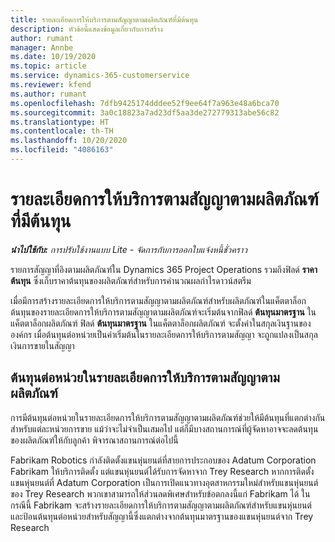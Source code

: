```yaml
---
title: รายละเอียดการให้บริการตามสัญญาตามผลิตภัณฑ์ที่มีต้นทุน
description: หัวข้อนี้แสดงข้อมูลเกี่ยวกับการสร้าง
author: rumant
manager: Annbe
ms.date: 10/19/2020
ms.topic: article
ms.service: dynamics-365-customerservice
ms.reviewer: kfend
ms.author: rumant
ms.openlocfilehash: 7dfb9425174dddee52f9ee64f7a963e48a6bca70
ms.sourcegitcommit: 3a0c18823a7ad23df5aa3de272779313abe56c82
ms.translationtype: HT
ms.contentlocale: th-TH
ms.lasthandoff: 10/20/2020
ms.locfileid: "4086163"
---
```

# <a name="costing-product-based-contract-lines"></a>รายละเอียดการให้บริการตามสัญญาตามผลิตภัณฑ์ที่มีต้นทุน

_**นำไปใช้กับ:** การปรับใช้งานแบบ Lite - จัดการกับการออกใบแจ้งหนี้ชั่วคราว_


รายการสัญญาที่อิงตามผลิตภัณฑ์ใน Dynamics 365 Project Operations รวมถึงฟิลด์ **ราคาต้นทุน** ซึ่งเก็บราคาต้นทุนของผลิตภัณฑ์สำหรับการคำนวณผลกำไรดาวน์สตรีม

เมื่อมีการสร้างรายละเอียดการให้บริการตามสัญญาตามผลิตภัณฑ์สำหรับผลิตภัณฑ์ในแค็ตตาล็อก ต้นทุนของรายละเอียดการให้บริการตามสัญญาตามผลิตภัณฑ์จะเริ่มต้นจากฟิลด์ **ต้นทุนมาตรฐาน** ในแค็ตตาล็อกผลิตภัณฑ์ ฟิลด์ **ต้นทุนมาตรฐาน** ในแค็ตตาล็อกผลิตภัณฑ์ จะตั้งค่าในสกุลเงินฐานขององค์กร เมื่อต้นทุนต่อหน่วยเป็นค่าเริ่มต้นในรายละเอียดการให้บริการตามสัญญา จะถูกแปลงเป็นสกุลเงินการขายในสัญญา

## <a name="unit-cost-on-a-product-based-contract-line"></a>ต้นทุนต่อหน่วยในรายละเอียดการให้บริการตามสัญญาตามผลิตภัณฑ์

การมีต้นทุนต่อหน่วยในรายละเอียดการให้บริการตามสัญญาตามผลิตภัณฑ์ช่วยให้มีต้นทุนที่แตกต่างกันสำหรับแต่ละหน่วยการขาย แม้ว่าจะไม่จำเป็นเสมอไป แต่ก็มีบางสถานการณ์ที่ผู้จัดหาอาจจะลดต้นทุนของผลิตภัณฑ์ให้กับลูกค้า พิจารณาสถานการณ์ต่อไปนี้

Fabrikam Robotics กำลังติดตั้งแขนหุ่นยนต์ที่สายการประกอบของ Adatum Corporation Fabrikam ให้บริการติดตั้ง แต่แขนหุ่นยนต์ได้รับการจัดหาจาก Trey Research หากการติดตั้งแขนหุ่นยนต์ที่ Adatum Corporation เป็นการเปิดแนวทางอุตสาหกรรมใหม่สำหรับแขนหุ่นยนต์ของ Trey Research พวกเขาสามารถให้ส่วนลดพิเศษสำหรับข้อตกลงนี้แก่ Fabrikam ได้ ในกรณีนี้ Fabrikam จะสร้างรายละเอียดการให้บริการตามสัญญาตามผลิตภัณฑ์สำหรับแขนหุ่นยนต์ และป้อนต้นทุนต่อหน่วยสำหรับสัญญานี้ซึ่งแตกต่างจากต้นทุนมาตรฐานของแขนหุ่นยนต์จาก Trey Research

